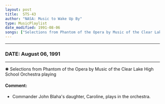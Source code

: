 ```yaml
---
layout: post
title:  STS-43
author: "NASA: Music to Wake Up By"
type: MusicPlaylist
date_modified: 1991-08-06
songs: ["Selections from Phantom of the Opera by Music of the Clear Lake High School Orchestra playing"]
---
```


----
### DATE: August 06, 1991
----
✺ Selections from Phantom of the Opera by Music of the Clear Lake High School Orchestra playing

#### Comment:
* Commander John Blaha's daughter, Caroline, plays in the orchestra.



<br/>
<center>
	<a target="_blank"
	   href="https://twitter.com/intent/tweet?hashtags=Space,NASA,Playlist,NASAWakeupCalls,SpaceProgram&text={{ page.author}}, '{{ page.songs.first }}' {{ page.title }}, {{ page.date | date: '%B %d, %Y' }}. {{ site.url }}{{ page.url }} @nasawakeupcalls">
	   <i class="fab fa-twitter" alt="Tweet this page" style="font-size: 1.3em;"></i>
	</a>
	&nbsp; 	<i class="fas fa-user-astronaut" style="font-size: 1.5em;"></i> &nbsp;
    <a type="amzn" search="'Selections from Phantom of the Opera by Music of the Clear Lake High School Orchestra playing'" category="popular music">
        <i class="fab fa-amazon" style="font-size: 1.3em;"></i>
    </a>
</center>
